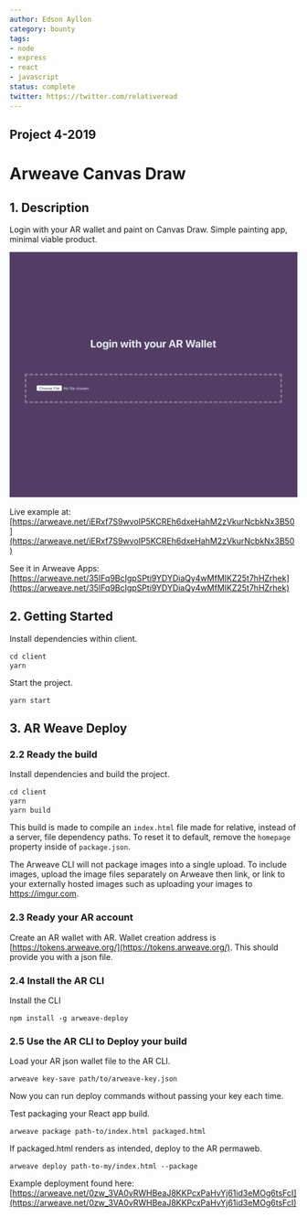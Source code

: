 ```yaml
---
author: Edson Ayllon
category: bounty
tags: 
- node
- express
- react
- javascript
status: complete
twitter: https://twitter.com/relativeread
---
```


## Project 4-2019

# Arweave Canvas Draw

## 1. Description 

Login with your AR wallet and paint on Canvas Draw. Simple painting app, minimal viable product. 

![Example Deployment](example.gif)

Live example at: [https://arweave.net/iERxf7S9wvoIP5KCREh6dxeHahM2zVkurNcbkNx3B50](https://arweave.net/iERxf7S9wvoIP5KCREh6dxeHahM2zVkurNcbkNx3B50)

See it in Arweave Apps: [https://arweave.net/35IFq9BcIgpSPti9YDYDiaQy4wMfMIKZ25t7hHZrhek](https://arweave.net/35IFq9BcIgpSPti9YDYDiaQy4wMfMIKZ25t7hHZrhek)

## 2. Getting Started

Install dependencies within client.

```
cd client
yarn

```

Start the project.

```
yarn start

```


## 3. AR Weave Deploy

### 2.2 Ready the build

Install dependencies and build the project.

```
cd client
yarn
yarn build
```

This build is made to compile an `index.html` file made for relative, instead of a server, file dependency paths. To reset it to default, remove the `homepage` property inside of `package.json`.

The Arweave CLI will not package images into a single upload. To include images, upload the image files separately on Arweave then link, or link to your externally hosted images such as uploading your images to https://imgur.com. 

### 2.3 Ready your AR account

Create an AR wallet with AR. Wallet creation address is [https://tokens.arweave.org/](https://tokens.arweave.org/). This should provide you with a json file. 

### 2.4 Install the AR CLI

Install the CLI

```
npm install -g arweave-deploy
```

### 2.5 Use the AR CLI to Deploy your build

Load your AR json wallet file to the AR CLI.

```
arweave key-save path/to/arweave-key.json
```

Now you can run deploy commands without passing your key each time. 


Test packaging your React app build.

```
arweave package path-to/index.html packaged.html
```

If packaged.html renders as intended, deploy to the AR permaweb. 

```
arweave deploy path-to-my/index.html --package
```

Example deployment found here: [https://arweave.net/0zw_3VA0vRWHBeaJ8KKPcxPaHvYj61id3eMOg6tsFcI](https://arweave.net/0zw_3VA0vRWHBeaJ8KKPcxPaHvYj61id3eMOg6tsFcI)
